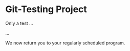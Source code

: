 <h1>Git-Testing Project</h1>

Only a test ...

...

We now return you to your regularly scheduled program.